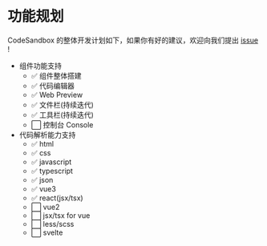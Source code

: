 # 功能规划

CodeSandbox 的整体开发计划如下，如果你有好的建议，欢迎向我们提出 [issue](https://github.com/zh-lx/code-sandbox/issues) !

- 组件功能支持
  - ✅ 组件整体搭建
  - ✅ 代码编辑器
  - ✅ Web Preview
  - ✅ 文件栏(持续迭代)
  - ✅ 工具栏(持续迭代)
  - ⬜ 控制台 Console
- 代码解析能力支持
  - ✅ html
  - ✅ css
  - ✅ javascript
  - ✅ typescript
  - ✅ json
  - ✅ vue3
  - ✅ react(jsx/tsx)
  - ⬜ vue2
  - ⬜ jsx/tsx for vue
  - ⬜ less/scss
  - ⬜ svelte
